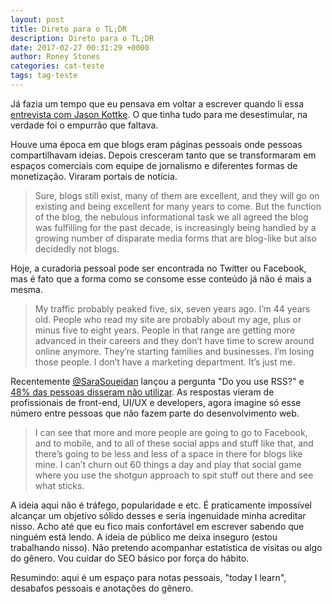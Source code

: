 ```yaml
---
layout: post
title: Direto para o TL;DR
description: Direto para o TL;DR
date: 2017-02-27 00:31:29 +0000
author: Roney Stones
categories: cat-teste
tags: tag-teste
---
```


Já fazia um tempo que eu pensava em voltar a escrever quando li essa <a class="link dim" href="http://www.niemanlab.org/2018/02/last-blog-standing-last-guy-dancing-how-jason-kottke-is-thinking-about-kottke-org-at-20/">entrevista com Jason Kottke</a>. O que tinha tudo para me desestimular, na verdade foi o empurrão que faltava.

Houve uma época em que blogs eram páginas pessoais onde pessoas compartilhavam ideias. Depois cresceram tanto que se transformaram em espaços comerciais com equipe de jornalismo e diferentes formas de monetização. Viraram portais de notícia.

<blockquote class="i mb4 pl4 bl bw1 b--blue">Sure, blogs still exist, many of them are excellent, and they will go on existing and being excellent for many years to come. But the function of the blog, the nebulous informational task we all agreed the blog was fulfilling for the past decade, is increasingly being handled by a growing number of disparate media forms that are blog-like but also decidedly not blogs.</blockquote>

Hoje, a curadoria pessoal pode ser encontrada no Twitter ou Facebook, mas é fato que a forma como se consome esse conteúdo já não é mais a mesma.

<blockquote class="i mb4 pl4 bl bw1 b--blue">My traffic probably peaked five, six, seven years ago. I’m 44 years old. People who read my site are probably about my age, plus or minus five to eight years. People in that range are getting more advanced in their careers and they don’t have time to screw around online anymore. They’re starting families and businesses. I’m losing those people. I don’t have a marketing department. It’s just me.</blockquote>

Recentemente <a class="link dim" href="https://twitter.com/SaraSoueidan/">@SaraSoueidan</a> lançou a pergunta "Do you use RSS?" e <a class="link dim" href="https://twitter.com/SaraSoueidan/status/956873021133938690">48% das pessoas disseram não utilizar</a>. As respostas vieram de profissionais de front-end, UI/UX e developers, agora imagine só esse número entre pessoas que não fazem parte do desenvolvimento web.

<blockquote class="i mb4 pl4 bl bw1 b--blue">I can see that more and more people are going to go to Facebook, and to mobile, and to all of these social apps and stuff like that, and there’s going to be less and less of a space in there for blogs like mine. I can’t churn out 60 things a day and play that social game where you use the shotgun approach to spit stuff out there and see what sticks.</blockquote>

A ideia aqui não é tráfego, popularidade e etc. É praticamente impossível alcançar um objetivo sólido desses e seria ingenuidade minha acreditar nisso. Acho até que eu fico mais confortável em escrever sabendo que ninguém está lendo. A ideia de público me deixa inseguro (estou trabalhando nisso). Não pretendo acompanhar estatística de visitas ou algo do gênero. Vou cuidar do SEO básico por força do hábito.

Resumindo: aqui é um espaço para notas pessoais, <span class="i">"today I learn"</span>, desabafos pessoais e anotações do gênero.